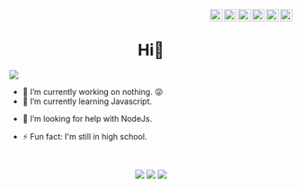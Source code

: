 <div>
<a href="https://twitter.com/rozariodaniel" target="_blank" rel="nofollow"><img align="right" alt="Daniel's Twitter" width="22px" src="https://cdn.jsdelivr.net/npm/simple-icons@v3/icons/twitter.svg" /></a><a href="https://www.linkedin.com/in/danielrozario" target="_blank" rel="nofollow"><img align="right" alt="Daniel's Linkdein" width="22px" src="https://cdn.jsdelivr.net/npm/simple-icons@v3/icons/linkedin.svg" /></a><a href="https://www.instagram.com/rozario344" target="_blank" rel="nofollow"><img align="right" alt="Daniel's Insta" width="22px" src="https://cdn.jsdelivr.net/npm/simple-icons@v3/icons/instagram.svg" /></a><a href="https://www.m.me/rozario8" target="_blank" rel="nofollow"><img align="right" alt="Daniel's Facebook" width="22px" src="https://cdn.jsdelivr.net/npm/simple-icons@v3/icons/messenger.svg" /></a><a href="https://www.facebook.com/rozariro8" target="_blank" rel="nofollow"><img align="right" alt="Daniel's Facebook" width="22px" src="https://cdn.jsdelivr.net/npm/simple-icons@v3/icons/facebook.svg" /></a><a href="mailto:daniel.rozario.2005@gmail.com" target="_blank" rel="nofollow"><img align="right" alt="Daniel's Facebook" width="22px" src="https://cdn.jsdelivr.net/npm/simple-icons@v3/icons/gmail.svg" /></a>
</div><br>

<p align="center">
<h1 align='center'>Hi👋</h1>
<img src ="https://profile-counter.glitch.me/roza-rio/count.svg">

- 🔭 I’m currently working on nothing. 😜
- 🌱 I’m currently learning Javascript.
<!-- - 👯 I’m looking to collaborate on ... -->
- 🤔 I’m looking for help with NodeJs.
<!-- - 💬 Ask me about nothing.
- 📫 How to reach me: ...
- 😄 Pronouns: ... -->
- ⚡ Fun fact: I'm still in high school.
</p><br>



<p align="center">
  <img src ="https://github-readme-stats.vercel.app/api?username=rozari0&show_icons=true&count_private=true&theme=radical&hide_border=true&hide=issues,contribs&include_all_commits=true">
  <img src ="https://github-readme-stats.vercel.app/api/top-langs/?username=rozari0&layout=compact&theme=dracula&hide_border=true&langs_count=10&hide=tex,css,php">
  <img src ="https://spotify-github-profile.vercel.app/api/view.svg?uid=it4uxjum70kytpp5cy8ehzg7r&cover_image=true&theme=default">
</p>
